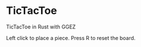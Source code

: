 # TicTacToe
TicTacToe in Rust with GGEZ




Left click to place a piece.
Press R to reset the board.